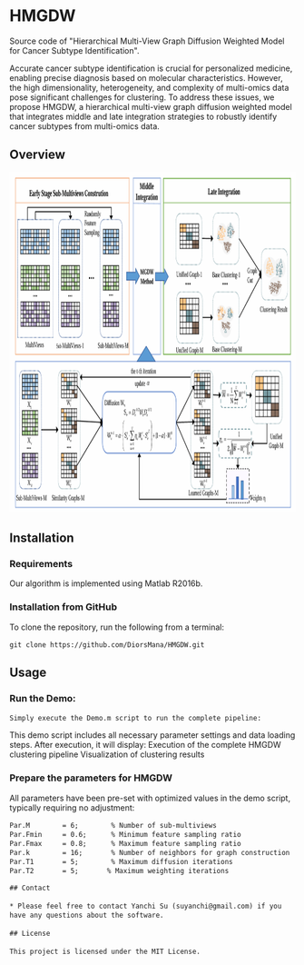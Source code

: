 # HMGDW
Source code of "Hierarchical Multi-View Graph Diffusion Weighted Model for Cancer Subtype Identification".

Accurate cancer subtype identification is crucial for personalized medicine, enabling precise diagnosis based on molecular characteristics. However, the high dimensionality, heterogeneity, and complexity of multi-omics data pose significant challenges for clustering. To address these issues, we propose HMGDW, a hierarchical multi-view graph diffusion weighted model that integrates middle and late integration strategies to robustly identify cancer subtypes from multi-omics data.
## Overview
<img src="https://github.com/DiorsMana/HMGDW/blob/main/HMGDW.png" height="600" width="1000">

## Installation
### Requirements
Our algorithm is implemented using Matlab R2016b.
### Installation from GitHub
To clone the repository, run the following from a terminal:
```
git clone https://github.com/DiorsMana/HMGDW.git
```


## Usage
### Run the Demo:
```
Simply execute the Demo.m script to run the complete pipeline:
```
This demo script includes all necessary parameter settings and data loading steps. After execution, it will display:
Execution of the complete HMGDW clustering pipeline
Visualization of clustering results

### Prepare the parameters for HMGDW
All parameters have been pre-set with optimized values in the demo script, typically requiring no adjustment:
```
Par.M        = 6;        % Number of sub-multiviews
Par.Fmin     = 0.6;      % Minimum feature sampling ratio
Par.Fmax     = 0.8;      % Maximum feature sampling ratio
Par.k        = 16;       % Number of neighbors for graph construction
Par.T1       = 5;        % Maximum diffusion iterations
Par.T2       = 5;       % Maximum weighting iterations
```
```
## Contact

* Please feel free to contact Yanchi Su (suyanchi@gmail.com) if you have any questions about the software.

## License

This project is licensed under the MIT License.
